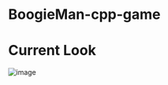 # BoogieMan-cpp-game
# Current Look
![image](https://github.com/KaganBaldiran/BoogieMan-cpp-game/assets/80681941/fc4975c8-e4e1-4291-a3f1-aeb3ff8d8c23)
